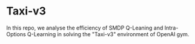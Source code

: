 # Taxi-v3
In this repo, we analyse the efficiency of SMDP Q-Leaning and Intra-Options Q-Learning in solving the "Taxi-v3" environment of OpenAI gym.
